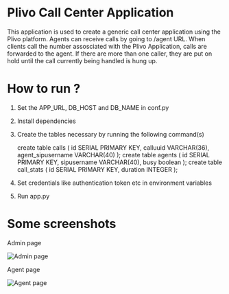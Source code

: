 Plivo Call Center Application
=============================

This application is used to create a generic call center application using the Plivo platform.
Agents can receive calls by going to /agent URL. When clients call the number assosciated with the Plivo Application,
calls are forwarded to the agent. If there are more than one caller, they are put on hold until the call currently being
handled is hung up.


How to run ?
============

1. Set the APP_URL, DB_HOST and DB_NAME in conf.py
2. Install dependencies
3. Create the tables necessary by running the following command(s)

    create table calls ( id SERIAL PRIMARY KEY, calluuid VARCHAR(36), agent_sipusername VARCHAR(40) );
    create table agents ( id SERIAL PRIMARY KEY, sipusername VARCHAR(40), busy boolean );
    create table call_stats ( id SERIAL PRIMARY KEY, duration INTEGER );

4. Set credentials like authentication token etc in environment variables
5. Run app.py

Some screenshots
================

Admin page

![Admin page](http://i.imgur.com/U8HMMaZ.png)

Agent page

![Agent page](http://i.imgur.com/pILGs8Y.png)


